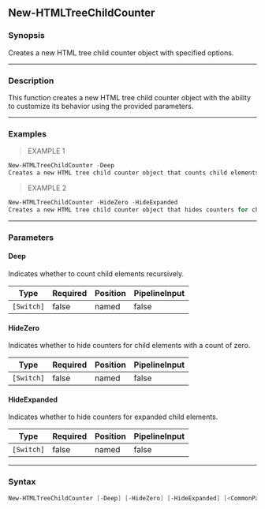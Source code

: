 New-HTMLTreeChildCounter
------------------------

### Synopsis
Creates a new HTML tree child counter object with specified options.

---

### Description

This function creates a new HTML tree child counter object with the ability to customize its behavior using the provided parameters.

---

### Examples
> EXAMPLE 1

```PowerShell
New-HTMLTreeChildCounter -Deep
Creates a new HTML tree child counter object that counts child elements recursively.
```
> EXAMPLE 2

```PowerShell
New-HTMLTreeChildCounter -HideZero -HideExpanded
Creates a new HTML tree child counter object that hides counters for child elements with a count of zero and expanded child elements.
```

---

### Parameters
#### **Deep**
Indicates whether to count child elements recursively.

|Type      |Required|Position|PipelineInput|
|----------|--------|--------|-------------|
|`[Switch]`|false   |named   |false        |

#### **HideZero**
Indicates whether to hide counters for child elements with a count of zero.

|Type      |Required|Position|PipelineInput|
|----------|--------|--------|-------------|
|`[Switch]`|false   |named   |false        |

#### **HideExpanded**
Indicates whether to hide counters for expanded child elements.

|Type      |Required|Position|PipelineInput|
|----------|--------|--------|-------------|
|`[Switch]`|false   |named   |false        |

---

### Syntax
```PowerShell
New-HTMLTreeChildCounter [-Deep] [-HideZero] [-HideExpanded] [<CommonParameters>]
```
